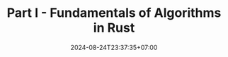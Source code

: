 ---
weight: 600
title: "Part I - Fundamentals of Algorithms in Rust"
description: ""
icon: "article"
date: "2024-08-24T23:37:35+07:00"
lastmod: "2024-08-24T23:37:35+07:00"
draft: false
toc: true
---